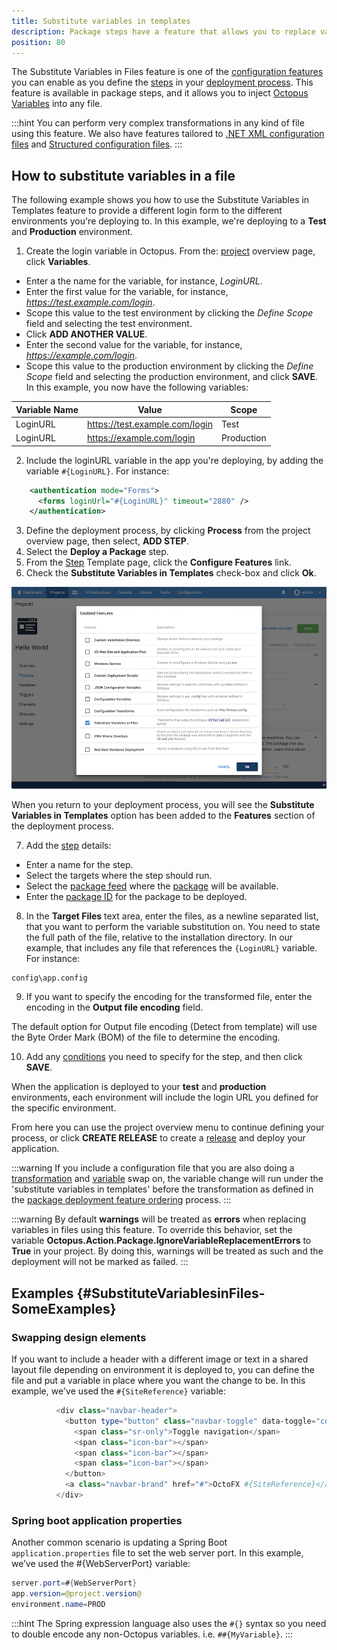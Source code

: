 ```yaml
---
title: Substitute variables in templates
description: Package steps have a feature that allows you to replace variables in any file.
position: 80
---
```

The Substitute Variables in Files feature is one of the [configuration features](/docs/deployment-process/configuration-features/index.md) you can enable as you define the [steps](/docs/deployment-process/steps/index.md) in your [deployment process](/docs/deployment-process/index.md). This feature is available in package steps, and it allows you to inject [Octopus Variables](/docs/projects/variables/index.md) into any file.

:::hint
You can perform very complex transformations in any kind of file using this feature. We also have features tailored to [.NET XML configuration files](/docs/deployment-process/configuration-features/xml-configuration-variables-feature.md) and [Structured configuration files](/docs/deployment-process/configuration-features/structured-configuration-variables-feature.md).
:::

## How to substitute variables in a file

The following example shows you how to use the Substitute Variables in Templates feature to provide a different login form to the different environments you're deploying to. In this example, we're deploying to a **Test** and **Production** environment.

1. Create the login variable in Octopus. From the: [project](/docs/projects/index.md) overview page, click **Variables**.
  - Enter a the name for the variable, for instance, *LoginURL*.
  - Enter the first value for the variable, for instance, *https://test.example.com/login*.
  - Scope this value to the test environment by clicking the *Define Scope* field and selecting the test environment.
  - Click **ADD ANOTHER VALUE**.
  - Enter the second value for the variable, for instance, *https://example.com/login*.
  - Scope this value to the production environment by clicking the *Define Scope* field and selecting the production environment, and click **SAVE**. In this example, you now have the following variables:

| Variable Name    | Value     | Scope    |
| ----------------------- | --------------- | -------- |
| LoginURL | https://test.example.com/login | Test |
| LoginURL | https://example.com/login | Production |

2. Include the loginURL variable in the app you're deploying, by adding the variable `#{LoginURL}`. For instance:

```xml
    <authentication mode="Forms">
      <forms loginUrl="#{LoginURL}" timeout="2880" />
    </authentication>
```

3. Define the deployment process, by clicking **Process** from the project overview page, then select, **ADD STEP**.
4. Select the **Deploy a Package** step.
5. From the [Step](/docs/deployment-process/steps/index.md) Template page, click the **Configure Features** link.
6. Check the **Substitute Variables in Templates** check-box and click **Ok**.

![Substitute Variables in Templates feature](images/substitute-variables.png "width=500")

When you return to your deployment process, you will see the **Substitute Variables in Templates** option has been added to the **Features** section of the deployment process.

7. Add the [step](/docs/deployment-process/steps/index.md) details:
  - Enter a name for the step.
  - Select the targets where the step should run.
  - Select the [package feed](/docs/packaging-applications/package-repositories/index.md) where the [package](/docs/packaging-applications/index.md) will be available.
  - Enter the [package ID](/docs/packaging-applications/index.md#package-id) for the package to be deployed.
8. In the **Target Files** text area, enter the files, as a newline separated list, that you want to perform the variable substitution on. You need to state the full path of the file, relative to the installation directory. In our example, that includes any file that references the `{LoginURL}` variable. For instance:

```
config\app.config
```

9. If you want to specify the encoding for the transformed file, enter the encoding in the **Output file encoding** field.

The default option for Output file encoding (Detect from template) will use the Byte Order Mark (BOM) of the file to determine the encoding.

10. Add any [conditions](/docs/deployment-process/conditions/index.md) you need to specify for the step, and then click **SAVE**.

When the application is deployed to your **test** and **production** environments, each environment will include the login URL you defined for the specific environment.

From here you can use the project overview menu to continue defining your process, or click **CREATE RELEASE** to create a [release](/docs/releases/index.md) and deploy your application.

:::warning
If you include a configuration file that you are also doing a [transformation](/docs/deployment-process/configuration-features/configuration-transforms/index.md) and [variable](/docs/deployment-process/configuration-features/xml-configuration-variables-feature.md) swap on, the variable change will run under the 'substitute variables in templates' before the transformation as defined in the [package deployment feature ordering](/docs/deployments/packages/package-deployment-feature-ordering.md) process.
:::

:::warning
By default **warnings** will be treated as **errors** when replacing variables in files using this feature. To override this behavior, set the variable **Octopus.Action.Package.IgnoreVariableReplacementErrors** to **True** in your project. By doing this, warnings will be treated as such and the deployment will not be marked as failed.
:::

## Examples {#SubstituteVariablesinFiles-SomeExamples}

### Swapping design elements

If you want to include a header with a different image or text in a shared layout file depending on environment it is deployed to, you can define the file and put a variable in place where you want the change to be. In this example, we've used the `#{SiteReference}` variable:

```powershell
          <div class="navbar-header">
            <button type="button" class="navbar-toggle" data-toggle="collapse" data-target=".navbar-collapse">
              <span class="sr-only">Toggle navigation</span>
              <span class="icon-bar"></span>
              <span class="icon-bar"></span>
              <span class="icon-bar"></span>
            </button>
            <a class="navbar-brand" href="#">OctoFX #{SiteReference}</a>
          </div>
```

### Spring boot application properties

Another common scenario is updating a Spring Boot `application.properties` file to set the web server port. In this example, we’ve used the #{WebServerPort} variable:

```java
server.port=#{WebServerPort}
app.version=@project.version@
environment.name=PROD
```

:::hint
The Spring expression language also uses the `#{}` syntax so you need to double encode any non-Octopus variables. i.e. `##{MyVariable}`.
:::
